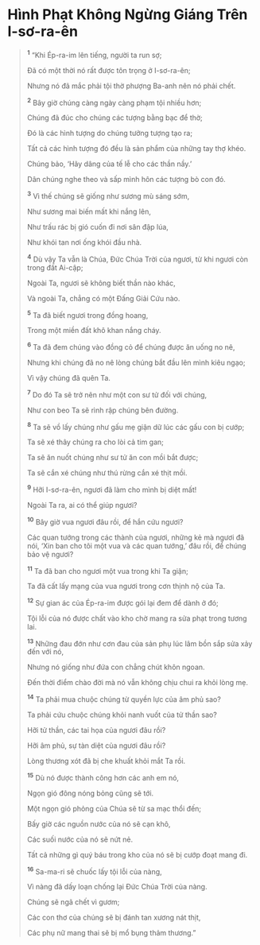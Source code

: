 # Hình Phạt Không Ngừng Giáng Trên I-sơ-ra-ên

> <sup><b>1</b></sup> “Khi Ép-ra-im lên tiếng, người ta run sợ;
> 
> Ðã có một thời nó rất được tôn trọng ở I-sơ-ra-ên;
> 
> Nhưng nó đã mắc phải tội thờ phượng Ba-anh nên nó phải chết.
> 
> <sup><b>2</b></sup> Bây giờ chúng càng ngày càng phạm tội nhiều hơn;
> 
> Chúng đã đúc cho chúng các tượng bằng bạc để thờ;
> 
> Ðó là các hình tượng do chúng tưởng tượng tạo ra;
> 
> Tất cả các hình tượng đó đều là sản phẩm của những tay thợ khéo.
> 
> Chúng bảo, ‘Hãy dâng của tế lễ cho các thần nầy.’
> 
> Dân chúng nghe theo và sấp mình hôn các tượng bò con đó.
> 
> <sup><b>3</b></sup> Vì thế chúng sẽ giống như sương mù sáng sớm,
> 
> Như sương mai biến mất khi nắng lên,
> 
> Như trấu rác bị gió cuốn đi nơi sân đập lúa,
> 
> Như khói tan nơi ống khói đầu nhà.
> 
> <sup><b>4</b></sup> Dù vậy Ta vẫn là Chúa, Ðức Chúa Trời của ngươi, từ khi ngươi còn trong đất Ai-cập;
> 
> Ngoài Ta, ngươi sẽ không biết thần nào khác,
> 
> Và ngoài Ta, chẳng có một Ðấng Giải Cứu nào.
> 
> <sup><b>5</b></sup> Ta đã biết ngươi trong đồng hoang,
> 
> Trong một miền đất khô khan nắng cháy.
> 
> <sup><b>6</b></sup> Ta đã đem chúng vào đồng cỏ để chúng được ăn uống no nê,
> 
> Nhưng khi chúng đã no nê lòng chúng bắt đầu lên mình kiêu ngạo;
> 
> Vì vậy chúng đã quên Ta.
> 
> <sup><b>7</b></sup> Do đó Ta sẽ trở nên như một con sư tử đối với chúng,
> 
> Như con beo Ta sẽ rình rập chúng bên đường.
> 
> <sup><b>8</b></sup> Ta sẽ vồ lấy chúng như gấu mẹ giận dữ lúc các gấu con bị cướp;
> 
> Ta sẽ xé thây chúng ra cho lòi cả tim gan;
> 
> Ta sẽ ăn nuốt chúng như sư tử ăn con mồi bắt được;
> 
> Ta sẽ cắn xé chúng như thú rừng cắn xé thịt mồi.
> 
> <sup><b>9</b></sup> Hỡi I-sơ-ra-ên, ngươi đã làm cho mình bị diệt mất!
> 
> Ngoài Ta ra, ai có thể giúp ngươi?
> 
> <sup><b>10</b></sup> Bây giờ vua ngươi đâu rồi, để hắn cứu ngươi?
> 
> Các quan tướng trong các thành của ngươi, những kẻ mà ngươi đã nói, ‘Xin ban cho tôi một vua và các quan tướng,’ đâu rồi, để chúng bảo vệ ngươi?
> 
> <sup><b>11</b></sup> Ta đã ban cho ngươi một vua trong khi Ta giận;
> 
> Ta đã cất lấy mạng của vua ngươi trong cơn thịnh nộ của Ta.
> 
> <sup><b>12</b></sup> Sự gian ác của Ép-ra-im được gói lại đem để dành ở đó;
> 
> Tội lỗi của nó được chất vào kho chờ mang ra sửa phạt trong tương lai.
> 
> <sup><b>13</b></sup> Những đau đớn như cơn đau của sản phụ lúc lâm bồn sắp sửa xảy đến với nó,
> 
> Nhưng nó giống như đứa con chẳng chút khôn ngoan.
> 
> Ðến thời điểm chào đời mà nó vẫn không chịu chui ra khỏi lòng mẹ.
> 
> <sup><b>14</b></sup> Ta phải mua chuộc chúng từ quyền lực của âm phủ sao?
> 
> Ta phải cứu chuộc chúng khỏi nanh vuốt của tử thần sao?
> 
> Hỡi tử thần, các tai họa của ngươi đâu rồi?
> 
> Hỡi âm phủ, sự tàn diệt của ngươi đâu rồi?
> 
> Lòng thương xót đã bị che khuất khỏi mắt Ta rồi.
> 
> <sup><b>15</b></sup> Dù nó được thành công hơn các anh em nó,
> 
> Ngọn gió đông nóng bỏng cũng sẽ tới.
> 
> Một ngọn gió phỏng của Chúa sẽ từ sa mạc thổi đến;
> 
> Bấy giờ các nguồn nước của nó sẽ cạn khô,
> 
> Các suối nước của nó sẽ nứt nẻ.
> 
> Tất cả những gì quý báu trong kho của nó sẽ bị cướp đoạt mang đi.
> 
> <sup><b>16</b></sup> Sa-ma-ri sẽ chuốc lấy tội lỗi của nàng,
> 
> Vì nàng đã dấy loạn chống lại Ðức Chúa Trời của nàng.
> 
> Chúng sẽ ngã chết vì gươm;
> 
> Các con thơ của chúng sẽ bị đánh tan xương nát thịt,
> 
> Các phụ nữ mang thai sẽ bị mổ bụng thảm thương.”
>